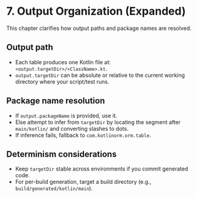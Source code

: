 # 7. Output Organization (Expanded)

This chapter clarifies how output paths and package names are resolved.

## Output path

- Each table produces one Kotlin file at: `<output.targetDir>/<ClassName>.kt`.
- `output.targetDir` can be absolute or relative to the current working directory where your script/test runs.

## Package name resolution

- If `output.packageName` is provided, use it.
- Else attempt to infer from `targetDir` by locating the segment after `main/kotlin/` and converting slashes to dots.
- If inference fails, fallback to `com.kotlinorm.orm.table`.

## Determinism considerations

- Keep `targetDir` stable across environments if you commit generated code.
- For per-build generation, target a build directory (e.g., `build/generated/kotlin/main`).
